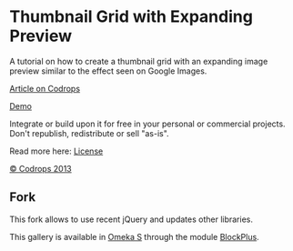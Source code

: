 
Thumbnail Grid with Expanding Preview
=========

A tutorial on how to create a thumbnail grid with an expanding image preview similar to the effect seen on Google Images.

[Article on Codrops](http://tympanus.net/codrops/?p=14530)

[Demo](http://tympanus.net/Tutorials/ThumbnailGridExpandingPreview/)

Integrate or build upon it for free in your personal or commercial projects. Don't republish, redistribute or sell "as-is".

Read more here: [License](http://tympanus.net/codrops/licensing/)

[© Codrops 2013](http://www.codrops.com)

## Fork

This fork allows to use recent jQuery and updates other libraries.

This gallery is available in [Omeka S](https://omeka.org/s) through the module [BlockPlus](https://github.com/Daniel-KM/Omeka-S-module-BlockPlus).
